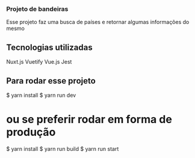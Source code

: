 ### Projeto de bandeiras
Esse projeto faz uma busca de países e retornar algumas informações do mesmo

## Tecnologias utilizadas
Nuxt.js
Vuetify
Vue.js
Jest

## Para rodar esse projeto
$ yarn install
$ yarn run dev

# ou se preferir rodar em forma de produção
$ yarn install
$ yarn run build
$ yarn run start


